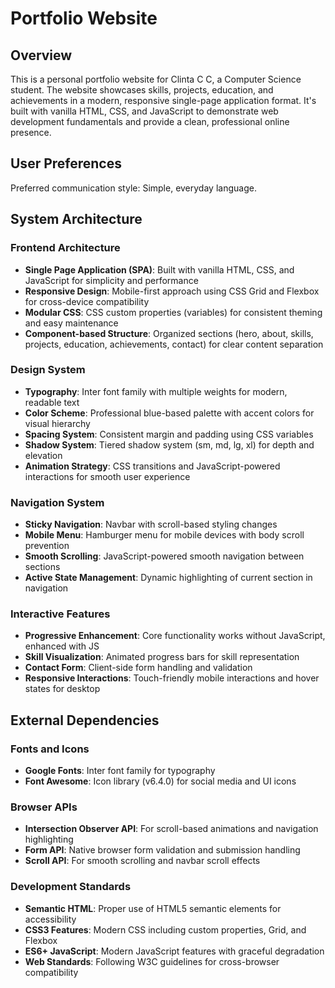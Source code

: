 # Portfolio Website

## Overview

This is a personal portfolio website for Clinta C C, a Computer Science student. The website showcases skills, projects, education, and achievements in a modern, responsive single-page application format. It's built with vanilla HTML, CSS, and JavaScript to demonstrate web development fundamentals and provide a clean, professional online presence.

## User Preferences

Preferred communication style: Simple, everyday language.

## System Architecture

### Frontend Architecture
- **Single Page Application (SPA)**: Built with vanilla HTML, CSS, and JavaScript for simplicity and performance
- **Responsive Design**: Mobile-first approach using CSS Grid and Flexbox for cross-device compatibility
- **Modular CSS**: CSS custom properties (variables) for consistent theming and easy maintenance
- **Component-based Structure**: Organized sections (hero, about, skills, projects, education, achievements, contact) for clear content separation

### Design System
- **Typography**: Inter font family with multiple weights for modern, readable text
- **Color Scheme**: Professional blue-based palette with accent colors for visual hierarchy
- **Spacing System**: Consistent margin and padding using CSS variables
- **Shadow System**: Tiered shadow system (sm, md, lg, xl) for depth and elevation
- **Animation Strategy**: CSS transitions and JavaScript-powered interactions for smooth user experience

### Navigation System
- **Sticky Navigation**: Navbar with scroll-based styling changes
- **Mobile Menu**: Hamburger menu for mobile devices with body scroll prevention
- **Smooth Scrolling**: JavaScript-powered smooth navigation between sections
- **Active State Management**: Dynamic highlighting of current section in navigation

### Interactive Features
- **Progressive Enhancement**: Core functionality works without JavaScript, enhanced with JS
- **Skill Visualization**: Animated progress bars for skill representation
- **Contact Form**: Client-side form handling and validation
- **Responsive Interactions**: Touch-friendly mobile interactions and hover states for desktop

## External Dependencies

### Fonts and Icons
- **Google Fonts**: Inter font family for typography
- **Font Awesome**: Icon library (v6.4.0) for social media and UI icons

### Browser APIs
- **Intersection Observer API**: For scroll-based animations and navigation highlighting
- **Form API**: Native browser form validation and submission handling
- **Scroll API**: For smooth scrolling and navbar scroll effects

### Development Standards
- **Semantic HTML**: Proper use of HTML5 semantic elements for accessibility
- **CSS3 Features**: Modern CSS including custom properties, Grid, and Flexbox
- **ES6+ JavaScript**: Modern JavaScript features with graceful degradation
- **Web Standards**: Following W3C guidelines for cross-browser compatibility